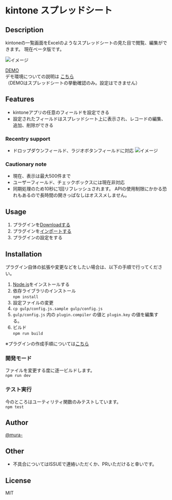 kintone スプレッドシート
==========================

## Description

kintoneの一覧画面をExcelのようなスプレッドシートの見た目で閲覧、編集ができます。
現在ベータ版です。

![イメージ](https://raw.githubusercontent.com/mura-/kintone-spreadsheet/master/image.gif)

[DEMO](https://dev-demo.cybozu.com/k/39/)   
デモ環境についての説明は [こちら](https://cybozudev.zendesk.com/hc/ja/articles/208217653)  
（DEMOはスプレッドシートの挙動確認のみ。設定はできません）  

## Features

- kintoneアプリの任意のフィールドを設定できる
- 設定されたフィールドはスプレッドシート上に表示され、レコードの編集、追加、削除ができる

### Recentry support
- ドロップダウンフィールド、ラジオボタンフィールドに対応
![イメージ](https://raw.githubusercontent.com/mura-/kintone-spreadsheet/master/dropdown.gif)

### Cautionary note
- 現在、表示は最大500件まで
- ユーザーフィールド、チェックボックスには現在非対応
- 同期処理のため10秒に1回リフレッシュされます。
  APIの使用制限にかかる恐れもあるので長時間の開きっぱなしはオススメしません。

## Usage
1. プラグインを[Downloadする](https://github.com/mura-/kintone-spreadsheet/releases/)
1. プラグインを[インポートする](https://help.cybozu.com/ja/k/admin/plugin.html)
1. プラグインの設定をする

## Installation
プラグイン自体の拡張や変更などをしたい場合は、以下の手順で行ってください。

1. [Node.js](https://nodejs.org/en/)をインストールする
1. 依存ライブラリのインストール  
  `npm install`
1. 設定ファイルの変更
  1. `cp gulp/config.js.sample gulp/config.js`
  1. `gulp/config.js` 内の `plugin.compiler` の値と `plugin.key` の値を編集する。  
1. ビルド  
  `npm run build`

※プラグインの作成手順については[こちら](https://cybozudev.zendesk.com/hc/ja/articles/203455680-kintone-%E3%83%97%E3%83%A9%E3%82%B0%E3%82%A4%E3%83%B3%E9%96%8B%E7%99%BA%E6%89%8B%E9%A0%86)

### 開発モード
ファイルを変更する度に逐一ビルドします。  
`npm run dev`

### テスト実行
今のところはユーティリティ関数のみテストしています。  
`npm test`

## Author

[@mura-](https://www.facebook.com/kazuki.murahama)

## Other
- 不具合についてはISSUEで連絡いただくか、PRいただけると幸いです。

## License

MIT
